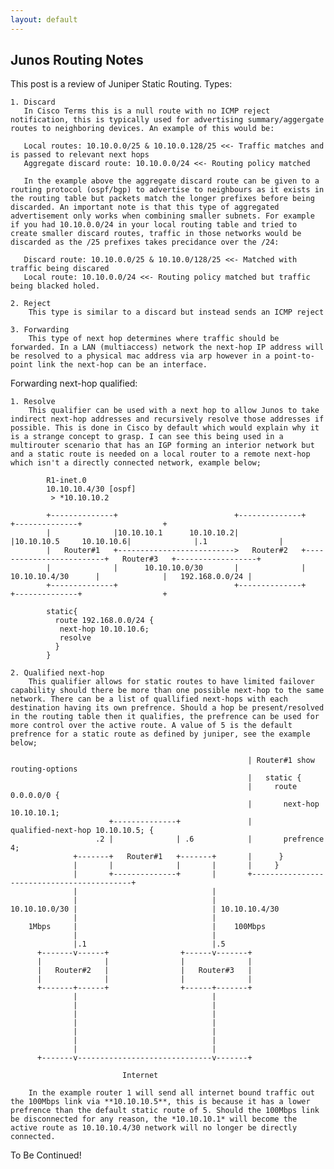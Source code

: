 ```yaml
---
layout: default
---
```


## Junos Routing Notes

This post is a review of Juniper Static Routing.
Types:

	1. Discard
	   In Cisco Terms this is a null route with no ICMP reject notification, this is typically used for advertising summary/aggergate routes to neighboring devices. An example of this would be:

	   Local routes: 10.10.0.0/25 & 10.10.0.128/25 <<- Traffic matches and is passed to relevant next hops
	   Aggregate discard route: 10.10.0.0/24 <<- Routing policy matched

	   In the example above the aggregate discard route can be given to a routing protocol (ospf/bgp) to advertise to neighbours as it exists in the routing table but packets match the longer prefixes before being discarded. An important note is that this type of aggregated advertisement only works when combining smaller subnets. For example if you had 10.10.0.0/24 in your local routing table and tried to create smaller discard routes, traffic in those networks would be discarded as the /25 prefixes takes precidance over the /24:

	   Discard route: 10.10.0.0/25 & 10.10.0/128/25 <<- Matched with traffic being discared
	   Local route: 10.10.0.0/24 <<- Routing policy matched but traffic being blacked holed.

	2. Reject
		This type is similar to a discard but instead sends an ICMP reject

	3. Forwarding
		This type of next hop determines where traffic should be forwarded. In a LAN (multiaccess) network the next-hop IP address will be resolved to a physical mac address via arp however in a point-to-point link the next-hop can be an interface.

Forwarding next-hop qualified:

	1. Resolve
		This qualifier can be used with a next hop to allow Junos to take indirect next-hop addresses and recursively resolve those addresses if possible. This is done in Cisco by default which would explain why it is a strange concept to grasp. I can see this being used in a multirouter scenario that has an IGP forming an interior network but and a static route is needed on a local router to a remote next-hop which isn't a directly connected network, example below;

````
		R1-inet.0
		10.10.10.4/30 [ospf]
		 > *10.10.10.2

		+--------------+                          +--------------+                         +--------------+                  +
		|              |10.10.10.1      10.10.10.2|              |10.10.10.5     10.10.10.6|              |.1                |
		|   Router#1   +-------------------------->   Router#2   +-------------------------+   Router#3   +------------------+
		|              |      10.10.10.0/30       |              |      10.10.10.4/30      |              |   192.168.0.0/24 |
		+--------------+                          +--------------+                         +--------------+                  +

		static{
		  route 192.168.0.0/24 {
		   next-hop 10.10.10.6;
		   resolve
		  }
		}
````

	2. Qualified next-hop
		This qualifier allows for static routes to have limited failover capability should there be more than one possible next-hop to the same network. There can be a list of quallified next-hops with each destination having its own prefrence. Should a hop be present/resolved in the routing table then it qualifies, the prefrence can be used for more control over the active route. A value of 5 is the default prefrence for a static route as defined by juniper, see the example below; 
````
                                                     | Router#1 show routing-options
                                                     |   static {
                                                     |     route 0.0.0.0/0 {
                                                     |       next-hop 10.10.10.1;
                      +--------------+               |       qualified-next-hop 10.10.10.5; {
                   .2 |              | .6            |       prefrence 4;
              +-------+   Router#1   +-------+       |      }
              |       |              |       |       |     }
              |       +--------------+       |       +-------------------------------------------+
              |                              |
              |                              |
10.10.10.0/30 |                              | 10.10.10.4/30
              |                              |
    1Mbps     |                              |    100Mbps
              |                              |
              |.1                            |.5
      +-------v------+                +------v-------+
  	  |              |                |              |
  	  |   Router#2   |                |   Router#3   |
  	  |              |                |              |
  	  +-------+------+                +------+-------+
  		      |                              |
              |                              |
              |                              |
              |                              |
              |                              |
              |                              |
              |                              |
      +-------v------------------------------v-------+

                         Internet
````

		In the example router 1 will send all internet bound traffic out the 100Mbps link via **10.10.10.5**, this is because it has a lower prefrence than the default static route of 5. Should the 100Mbps link be disconnected for any reason, the *10.10.10.1* will become the active route as 10.10.10.4/30 network will no longer be directly connected.

To Be Continued!